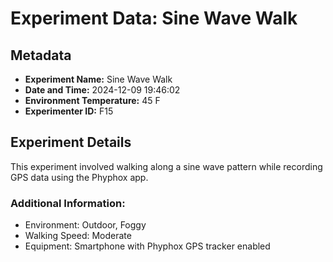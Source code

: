 # Experiment Data: Sine Wave Walk

## Metadata
- **Experiment Name:** Sine Wave Walk
- **Date and Time:** 2024-12-09 19:46:02
- **Environment Temperature:** 45 F
- **Experimenter ID:** F15

## Experiment Details
This experiment involved walking along a sine wave pattern while recording GPS data using the Phyphox app.

### Additional Information:
- Environment: Outdoor, Foggy
- Walking Speed: Moderate
- Equipment: Smartphone with Phyphox GPS tracker enabled